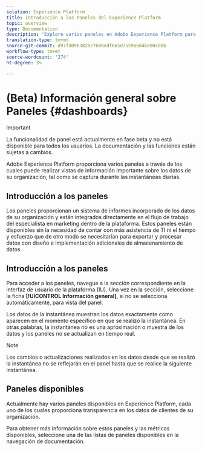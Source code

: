 ```yaml
---
solution: Experience Platform
title: Introducción a los Paneles del Experience Platform
topic: overview
type: Documentation
description: 'Explore varios paneles en Adobe Experience Platform para vista de información importante sobre los datos de su organización, tal como se captura durante las instantáneas diarias. '
translation-type: tm+mt
source-git-commit: d97fd09b382877608edf665d7559a684be00c0bb
workflow-type: tm+mt
source-wordcount: '274'
ht-degree: 3%

---
```



# (Beta) Información general sobre Paneles {#dashboards}

>[!IMPORTANT]
>
>La funcionalidad de panel está actualmente en fase beta y no está disponible para todos los usuarios. La documentación y las funciones están sujetas a cambios.

Adobe Experience Platform proporciona varios paneles a través de los cuales puede realizar vistas de información importante sobre los datos de su organización, tal como se captura durante las instantáneas diarias.

## Introducción a los paneles

Los paneles proporcionan un sistema de informes incorporado de los datos de su organización y están integrados directamente en el flujo de trabajo del especialista en marketing dentro de la plataforma. Estos paneles están disponibles sin la necesidad de contar con más asistencia de TI ni el tiempo y esfuerzo que de otro modo se necesitarían para exportar y procesar datos con diseño e implementación adicionales de almacenamiento de datos.

## Introducción a los paneles

Para acceder a los paneles, navegue a la sección correspondiente en la interfaz de usuario de la plataforma (IU). Una vez en la sección, seleccione la ficha **[!UICONTROL Información general]**, si no se selecciona automáticamente, para vista del panel.

Los datos de la instantánea muestran los datos exactamente como aparecen en el momento específico en que se realizó la instantánea. En otras palabras, la instantánea no es una aproximación o muestra de los datos y los paneles no se actualizan en tiempo real.

>[!NOTE]
>
>Los cambios o actualizaciones realizados en los datos desde que se realizó la instantánea no se reflejarán en el panel hasta que se realice la siguiente instantánea.

## Paneles disponibles

Actualmente hay varios paneles disponibles en Experience Platform, cada uno de los cuales proporciona transparencia en los datos de clientes de su organización.

Para obtener más información sobre estos paneles y las métricas disponibles, seleccione una de las listas de paneles disponibles en la navegación de documentación.